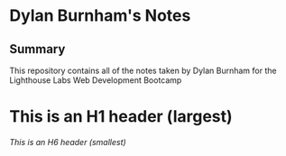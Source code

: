 # Dylan Burnham's Notes

## Summary 
This repository contains all of the notes taken by Dylan Burnham for the Lighthouse Labs Web Development Bootcamp

# This is an H1 header (largest)
###### This is an H6 header (smallest)